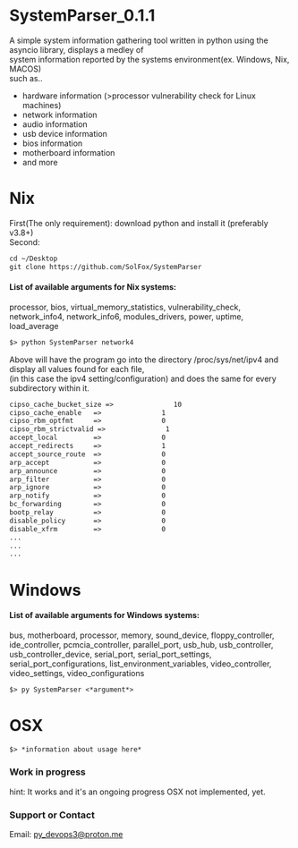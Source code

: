 # SystemParser_0.1.1

A simple system information gathering tool written in python using the asyncio library, displays a medley of<br>
system information reported by the systems environment(ex. Windows, Nix, MACOS)<br> 
such as..
- hardware information (>processor vulnerability check for Linux machines)
- network information
- audio information
- usb device information
- bios information
- motherboard information
- and more 

# Nix
First(The only requirement): download python and install it (preferably v3.8+)<br>
Second: 
```markdown
cd ~/Desktop
git clone https://github.com/SolFox/SystemParser
```

#### List of available arguments for Nix systems: 
processor, bios, virtual_memory_statistics, vulnerability_check, network_info4, network_info6,
modules_drivers, power, uptime, load_average

```markdown
$> python SystemParser network4
```
Above will have the program go into the directory /proc/sys/net/ipv4 and display all values found for each file,<br>
(in this case the ipv4 setting/configuration) and does the same for every subdirectory within it.

```markdown
cipso_cache_bucket_size =>               10              
cipso_cache_enable   =>               1               
cipso_rbm_optfmt     =>               0               
cipso_rbm_strictvalid =>               1               
accept_local         =>               0               
accept_redirects     =>               1               
accept_source_route  =>               0               
arp_accept           =>               0               
arp_announce         =>               0               
arp_filter           =>               0               
arp_ignore           =>               0               
arp_notify           =>               0               
bc_forwarding        =>               0               
bootp_relay          =>               0               
disable_policy       =>               0               
disable_xfrm         =>               0
...
...
...
```

# Windows
#### List of available arguments for Windows systems:
bus, motherboard, processor, memory, sound_device, floppy_controller, ide_controller,
pcmcia_controller, parallel_port, usb_hub, usb_controller, usb_controller_device,
serial_port, serial_port_settings, serial_port_configurations, list_environment_variables,
video_controller, video_settings, video_configurations
```markdown
$> py SystemParser <*argument*>
```

# OSX
```markdown
$> *information about usage here*
```

### Work in progress
hint: It works and it's an ongoing progress
OSX not implemented, yet.

### Support or Contact
Email: py_devops3@proton.me

